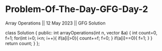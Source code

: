 # Problem-Of-The-Day-GFG-Day-2
Array Operations || 12 May 2023 || GFG Solution 

class Solution {
  public:
    int arrayOperations(int n, vector<int> &a) {
        int count=0, f=1;
        for(int i=0; i<n; i++){
            if(a[i]>0){
                count+=f;
                f=0;
            }
            if(a[i]==0){
                f=1;
            }
        }
        return count;
    }
};
